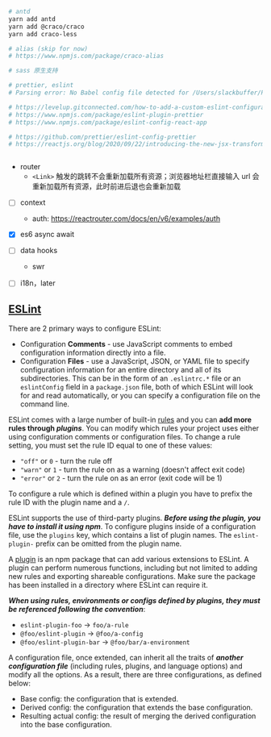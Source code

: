 
```bash
# antd
yarn add antd
yarn add @craco/craco
yarn add craco-less

# alias (skip for now)
# https://www.npmjs.com/package/craco-alias

# sass 原生支持

# prettier, eslint
# Parsing error: No Babel config file detected for /Users/slackbuffer/Projects/defi/chosenweb/src/containers/App.jsx. Either disable config file checking with requireConfigFile: false, or configure Babel so that it can find the config files.       https://tjaddison.com/blog/2021/03/updating-babel-eslint-to-babeleslint-parser-for-react-apps/

# https://levelup.gitconnected.com/how-to-add-a-custom-eslint-configuration-to-a-create-react-app-project-aea3f7c1d7af
# https://www.npmjs.com/package/eslint-plugin-prettier
# https://www.npmjs.com/package/eslint-config-react-app

# https://github.com/prettier/eslint-config-prettier
# https://reactjs.org/blog/2020/09/22/introducing-the-new-jsx-transform.html#eslint



```


- router
    - `<Link>` 触发的跳转不会重新加载所有资源；浏览器地址栏直接输入 url 会重新加载所有资源，此时前进后退也会重新加载

- [ ] context
    - auth: https://reactrouter.com/docs/en/v6/examples/auth

- [x] es6 async await

- [ ] data hooks
    - swr

- [ ] i18n，later

## [ESLint](https://eslint.org/docs/user-guide/getting-started)

There are 2 primary ways to configure ESLint:
- Configuration **Comments** - use JavaScript comments to embed configuration information directly into a file.
- Configuration **Files** - use a JavaScript, JSON, or YAML file to specify configuration information for an entire directory and all of its subdirectories. This can be in the form of an `.eslintrc.*` file or an `eslintConfig` field in a `package.json` file, both of which ESLint will look for and read automatically, or you can specify a configuration file on the command line.

ESLint comes with a large number of built-in [rules](https://eslint.org/docs/user-guide/configuring/rules) and you can **add more rules through *plugins***. You can modify which rules your project uses either using configuration comments or configuration files. To change a rule setting, you must set the rule ID equal to one of these values:
- `"off"` or `0` - turn the rule off
- `"warn"` or `1` - turn the rule on as a warning (doesn't affect exit code)
- `"error"` or `2` - turn the rule on as an error (exit code will be 1)

To configure a rule which is defined within a plugin you have to prefix the rule ID with the plugin name and a `/`.


ESLint supports the use of third-party plugins. ***Before using the plugin, you have to install it using npm***. To configure plugins inside of a configuration file, use the `plugins` key, which contains a list of plugin names. The `eslint-plugin-` prefix can be omitted from the plugin name.

A [plugin](https://eslint.org/docs/user-guide/configuring/configuration-files#using-a-configuration-from-a-plugin) is an npm package that can add various extensions to ESLint. A plugin can perform numerous functions, including but not limited to adding new rules and exporting shareable configurations. Make sure the package has been installed in a directory where ESLint can require it.

***When using rules, environments or configs defined by plugins, they must be referenced following the convention***:
- `eslint-plugin-foo` → `foo/a-rule`
- `@foo/eslint-plugin` → `@foo/a-config`
- `@foo/eslint-plugin-bar` → `@foo/bar/a-environment`


A configuration file, once extended, can inherit all the traits of ***another configuration file*** (including rules, plugins, and language options) and modify all the options. As a result, there are three configurations, as defined below:
- Base config: the configuration that is extended.
- Derived config: the configuration that extends the base configuration.
- Resulting actual config: the result of merging the derived configuration into the base configuration.
